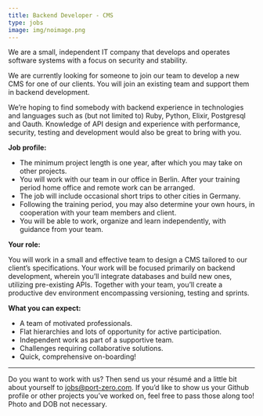 ```yaml
---
title: Backend Developer - CMS
type: jobs
image: img/noimage.png
---
```


We are a small, independent IT company that develops and operates software systems with a focus on security and stability.

We are currently looking for someone to join our team to develop a new CMS for one of our clients. You will join an existing team and support them in backend development.

We’re hoping to find somebody with backend experience in technologies and languages such as (but not limited to) Ruby, Python, Elixir, Postgresql and Oauth. Knowledge of API design and experience with performance, security, testing and development would also be great to bring with you.


**Job profile:**

* The minimum project length is one year, after which you may take on other projects.
* You will work with our team in our office in Berlin. After your training period home office and remote work can be arranged.
* The job will include occasional short trips to other cities in Germany.
* Following the training period, you may also determine your own hours, in cooperation with your team members and client.
* You will be able to work, organize and learn independently, with guidance from your team.

**Your role:**

You will work in a small and effective team to design a CMS tailored to our client’s specifications. Your work will be focused primarily on backend development, wherein you’ll integrate databases and build new ones, utilizing pre-existing APIs. Together with your team, you’ll create a productive dev environment encompassing versioning, testing and sprints.


**What you can expect:**

* A team of motivated professionals.
* Flat hierarchies and lots of opportunity for active participation.
* Independent work as part of a supportive team.
* Challenges requiring collaborative solutions.
* Quick, comprehensive on-boarding!

---

Do you want to work with us? Then send us your résumé and a little bit about yourself to jobs@port-zero.com. If you’d like to show us your Github profile or other projects you’ve worked on, feel free to pass those along too! Photo and DOB not necessary.

